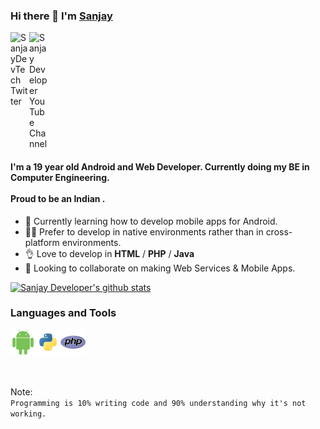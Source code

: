 ### Hi there 👋 I'm [Sanjay](https://twitter.com/SanjayDevTech)

<a title="Twitter" href="https://twitter.com/SanjayDevTech">
  <img align="left" alt="SanjayDevTech Twitter" src="https://raw.githubusercontent.com/SanjayDevTech/SanjayDevTech/master/assets/twitter-circled.svg" width="30px">
</a>
<a title="YouTube Channel" href="https://www.youtube.com/SanjayDeveloper">
  <img align="left" alt="Sanjay Developer YouTube Channel" src="https://raw.githubusercontent.com/SanjayDevTech/SanjayDevTech/master/assets/play-button.svg" width="30px">
</a>
<br clear="all"/>
<h4>
I'm a 19 year old Android and Web Developer. Currently doing my BE in Computer Engineering.<br/><br/>
Proud to be an Indian .
</h4>

- 🌱 Currently learning how to develop mobile apps for Android.
- 🙋‍♂️ Prefer to develop in native environments rather than in cross-platform environments.
- 👌 Love to develop in **HTML** / **PHP** / **Java**
- 👯 Looking to collaborate on making Web Services & Mobile Apps.

<a title="Sanjay Developer's github stats" href="https://github.com/SanjayDevTech/">
  <img alt="Sanjay Developer's github stats" src="https://github-readme-stats.vercel.app/api?username=SanjayDevTech&include_all_commits=true&show_icons=true&theme=nightowl" />
</a><br/>

### Languages and Tools
<img title="Android" align="left" src="https://raw.githubusercontent.com/github/explore/80688e429a7d4ef2fca1e82350fe8e3517d3494d/topics/android/android.png" width="40px">
<img title="Python" align="left" src="https://raw.githubusercontent.com/github/explore/80688e429a7d4ef2fca1e82350fe8e3517d3494d/topics/python/python.png" width="40px">
<img title="PHP" align="left" src="https://raw.githubusercontent.com/github/explore/ccc16358ac4530c6a69b1b80c7223cd2744dea83/topics/php/php.png" width="40px">
<br clear="all"/><br/><br/><br/>
Note:
<code title="Just for fun">
Programming is 10% writing code and 90% understanding why it's not working.</code>
